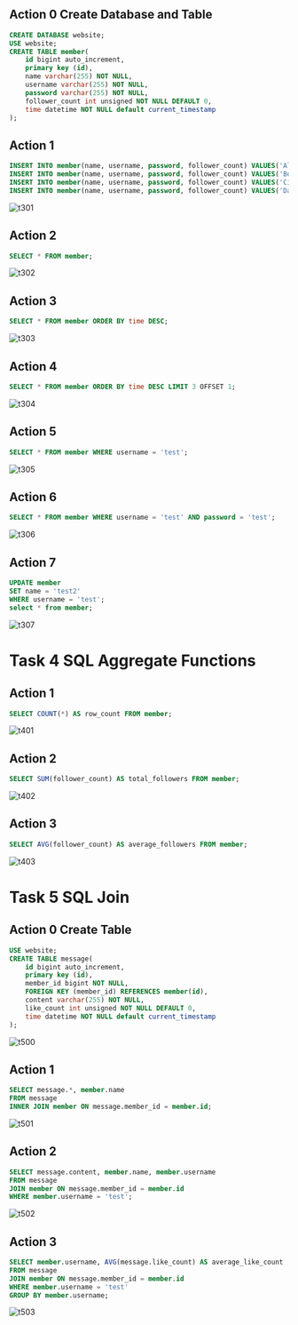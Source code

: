 ## Action 0 Create Database and Table
```SQL
CREATE DATABASE website;
USE website;
CREATE TABLE member(
	id bigint auto_increment,
    primary key (id),
    name varchar(255) NOT NULL,
    username varchar(255) NOT NULL,
    password varchar(255) NOT NULL,
    follower_count int unsigned NOT NULL DEFAULT 0,
    time datetime NOT NULL default current_timestamp
);
```

## Action 1
```SQL
INSERT INTO member(name, username, password, follower_count) VALUES('Allen', 'test', 'test', 1);
INSERT INTO member(name, username, password, follower_count) VALUES('Bob', 'little', 'big', 2);
INSERT INTO member(name, username, password, follower_count) VALUES('Cindy', 'high', 'low', 3);
INSERT INTO member(name, username, password, follower_count) VALUES('David', 'tall', 'short', 10);
```
![t301](https://github.com/farrenhi/phase1/assets/114633763/9bb14a96-e3a4-473d-b6fb-5f34823ee244)

## Action 2
```SQL
SELECT * FROM member;
```
![t302](https://github.com/farrenhi/phase1/assets/114633763/49089656-07c0-402b-8405-b5e630979cfb)

## Action 3
```SQL
SELECT * FROM member ORDER BY time DESC;
```
![t303](https://github.com/farrenhi/phase1/assets/114633763/865c4f82-e4b2-436e-ada2-70a45c2027eb)

## Action 4
```SQL
SELECT * FROM member ORDER BY time DESC LIMIT 3 OFFSET 1;
```
![t304](https://github.com/farrenhi/phase1/assets/114633763/cc3a6d6f-bccc-47b0-bfaf-213702f6118f)

## Action 5
```SQL
SELECT * FROM member WHERE username = 'test';
```
![t305](https://github.com/farrenhi/phase1/assets/114633763/475e4b6c-3eeb-497a-9a40-8726ff3dd4a3)

## Action 6
```SQL
SELECT * FROM member WHERE username = 'test' AND password = 'test';
```
![t306](https://github.com/farrenhi/phase1/assets/114633763/0460142b-acdd-48c0-8474-d23b1004ffc4)

## Action 7
```SQL
UPDATE member
SET name = 'test2'
WHERE username = 'test';
select * from member;
```
![t307](https://github.com/farrenhi/phase1/assets/114633763/660cf48f-b0ff-43d7-8dee-f3f74d459fb9)

# Task 4 SQL Aggregate Functions
## Action 1
```SQL
SELECT COUNT(*) AS row_count FROM member;
```
![t401](https://github.com/farrenhi/phase1/assets/114633763/e654f409-c881-4946-9b51-4cf59b9ea6d9)

## Action 2
```SQL
SELECT SUM(follower_count) AS total_followers FROM member;
```
![t402](https://github.com/farrenhi/phase1/assets/114633763/84940ee1-142f-40e3-9f85-2d0a3512f35e)

## Action 3
```SQL
SELECT AVG(follower_count) AS average_followers FROM member;
```
![t403](https://github.com/farrenhi/phase1/assets/114633763/dcee13e0-a1dd-41f1-8b9d-db221a8291fb)

# Task 5 SQL Join
## Action 0 Create Table
```SQL
USE website;
CREATE TABLE message(
	id bigint auto_increment,
    primary key (id),
    member_id bigint NOT NULL,
    FOREIGN KEY (member_id) REFERENCES member(id),
    content varchar(255) NOT NULL,
    like_count int unsigned NOT NULL DEFAULT 0,
    time datetime NOT NULL default current_timestamp
);
```
![t500](https://github.com/farrenhi/phase1/assets/114633763/420090d8-a0e8-43fd-8a5b-f9e740c8061b)

## Action 1
```SQL
SELECT message.*, member.name
FROM message
INNER JOIN member ON message.member_id = member.id;
```
![t501](https://github.com/farrenhi/phase1/assets/114633763/87c02db6-badc-4bc8-bd0b-64a195cda07a)

## Action 2
```SQL
SELECT message.content, member.name, member.username
FROM message
JOIN member ON message.member_id = member.id
WHERE member.username = 'test';
```
![t502](https://github.com/farrenhi/phase1/assets/114633763/7cb7e5f7-e2ea-4351-8ada-d4432b81a932)

## Action 3
```SQL
SELECT member.username, AVG(message.like_count) AS average_like_count
FROM message
JOIN member ON message.member_id = member.id
WHERE member.username = 'test'
GROUP BY member.username;
```
![t503](https://github.com/farrenhi/phase1/assets/114633763/b41855bb-f9cc-4fd8-b850-c0a8ee57e8f5)
